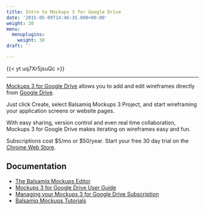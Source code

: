 ```yaml
---
title: Intro to Mockups 3 for Google Drive
date: '2015-05-09T14:46:35.000+00:00'
weight: 30
menu:
  menuplugins:
    weight: 30
draft: ''

---
```


{{< yt uq7Xr5jsuQc >}}

* * *

[Mockups 3 for Google Drive](https://docs.balsamiq.com/google-drive/intro/) allows you to add and edit wireframes directly from [Google Drive](https://drive.google.com/start).

Just click Create, select Balsamiq Mockups 3 Project, and start wireframing your application screens or website pages.

With easy sharing, version control and even real time collaboration, Mockups 3 for Google Drive makes iterating on wireframes easy and fun.

Subscriptions cost $5/mo or $50/year. Start your free 30 day trial on the [Chrome Web Store](https://chrome.google.com/webstore/detail/iedapplgopkgngalkbailjoikghljkki/).

## Documentation

*   [The Balsamiq Mockups Editor](https://docs.balsamiq.com/desktop/)
*   [Mockups 3 for Google Drive User Guide](https://docs.balsamiq.com/google-drive/)
*   [Managing your Mockups 3 for Google Drive Subscription](/sales/gdrivesubscription/)
*   [Balsamiq Mockups Tutorials](/tutorials/)

